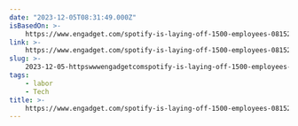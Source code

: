 ```yaml
---
date: "2023-12-05T08:31:49.000Z"
isBasedOn: >-
    https://www.engadget.com/spotify-is-laying-off-1500-employees-081521615.html?src=rss
link: >-
    https://www.engadget.com/spotify-is-laying-off-1500-employees-081521615.html?src=rss
slug: >-
    2023-12-05-httpswwwengadgetcomspotify-is-laying-off-1500-employees-081521615htmlsrcrss
tags:
    - labor
    - Tech
title: >-
    https://www.engadget.com/spotify-is-laying-off-1500-employees-081521615.html?src=rss
---
```

